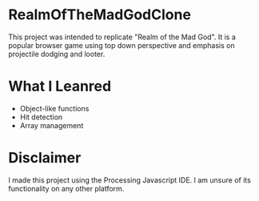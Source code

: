 # RealmOfTheMadGodClone
This project was intended to replicate "Realm of the Mad God". It is a popular browser game using top down perspective and emphasis on projectile dodging and looter.

# What I Leanred
* Object-like functions
* Hit detection
* Array management

# Disclaimer
I made this project using the Processing Javascript IDE. I am unsure of its functionality on any other platform.
